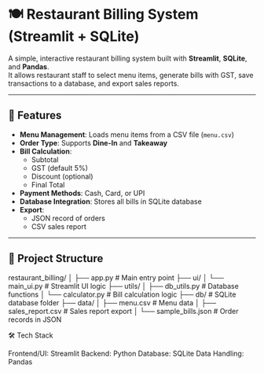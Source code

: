 # 🍽 Restaurant Billing System (Streamlit + SQLite)

A simple, interactive restaurant billing system built with **Streamlit**, **SQLite**, and **Pandas**.  
It allows restaurant staff to select menu items, generate bills with GST, save transactions to a database, and export sales reports.

---
## 📌 Features
- **Menu Management**: Loads menu items from a CSV file (`menu.csv`)
- **Order Type**: Supports **Dine-In** and **Takeaway**
- **Bill Calculation**:
  - Subtotal
  - GST (default 5%)
  - Discount (optional)
  - Final Total
- **Payment Methods**: Cash, Card, or UPI
- **Database Integration**: Stores all bills in SQLite database
- **Export**:
  - JSON record of orders
  - CSV sales report
---

## 📂 Project Structure
restaurant_billing/
│
├── app.py # Main entry point
├── ui/
│ └── main_ui.py # Streamlit UI logic
├── utils/
│ ├── db_utils.py # Database functions
│ └── calculator.py # Bill calculation logic
├── db/ # SQLite database folder
├── data/
│ ├── menu.csv # Menu data
│ ├── sales_report.csv # Sales report export
│ └── sample_bills.json # Order records in JSON


🛠 Tech Stack

Frontend/UI: Streamlit
Backend: Python
Database: SQLite
Data Handling: Pandas


